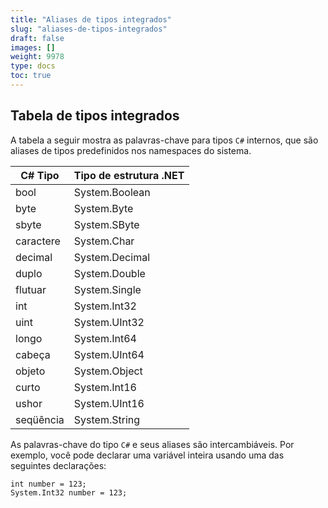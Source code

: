 ```yaml
---
title: "Aliases de tipos integrados"
slug: "aliases-de-tipos-integrados"
draft: false
images: []
weight: 9978
type: docs
toc: true
---
```


## Tabela de tipos integrados
A tabela a seguir mostra as palavras-chave para tipos `C#` internos, que são aliases de tipos predefinidos nos namespaces do sistema.

| C# Tipo| Tipo de estrutura .NET|
| ------ | ------ |
| bool | System.Boolean|
| byte| System.Byte|
| sbyte | System.SByte|
| caractere | System.Char|
| decimal| System.Decimal|
| duplo | System.Double|
| flutuar| System.Single|
| int | System.Int32|
| uint| System.UInt32|
| longo | System.Int64|
| cabeça | System.UInt64|
| objeto| System.Object|
| curto | System.Int16|
| ushor | System.UInt16|
| seqüência | System.String|


As palavras-chave do tipo `C#` e seus aliases são intercambiáveis. Por exemplo, você pode declarar uma variável inteira usando uma das seguintes declarações:

    int number = 123;
    System.Int32 number = 123;



